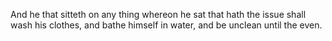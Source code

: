 And he that sitteth on any thing whereon he sat that hath the issue shall wash his clothes, and bathe himself in water, and be unclean until the even.
